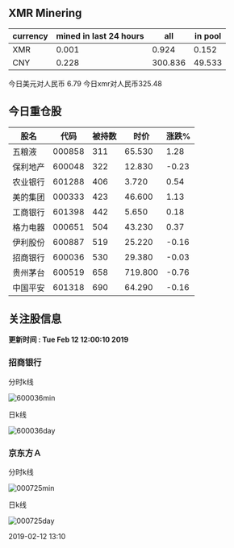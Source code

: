 ## XMR Minering

|currency|mined in last 24 hours|all|in pool|
|---|---|---|---|
|XMR|0.001|0.924|0.152|
|CNY|0.228|300.836|49.533|

今日美元对人民币 6.79	今日xmr对人民币325.48


## 今日重仓股 

|股名|代码|被持数|时价|涨跌%|
|---|---|---|---|---|
|五粮液|000858|311|65.530|1.28|
|保利地产|600048|322|12.830|-0.23|
|农业银行|601288|406|3.720|0.54|
|美的集团|000333|423|46.600|1.13|
|工商银行|601398|442|5.650|0.18|
|格力电器|000651|504|43.230|0.37|
|伊利股份|600887|519|25.220|-0.16|
|招商银行|600036|530|29.380|-0.03|
|贵州茅台|600519|658|719.800|-0.76|
|中国平安|601318|690|64.290|-0.16|

## 关注股信息
**更新时间 : Tue Feb 12 12:00:10 2019**
### 招商银行 
分时k线

![600036min](http://image.sinajs.cn/newchart/min/n/sh600036.gif)

日k线

![600036day](http://image.sinajs.cn/newchart/daily/n/sh600036.gif)

### 京东方Ａ 
分时k线

![000725min](http://image.sinajs.cn/newchart/min/n/sz000725.gif)

日k线

![000725day](http://image.sinajs.cn/newchart/daily/n/sz000725.gif)

2019-02-12 13:10